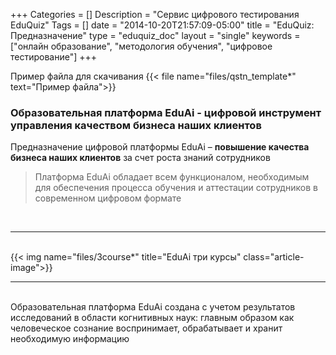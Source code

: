 +++
Categories = []
Description = "Сервис цифрового тестирования EduQuiz"
Tags = []
date = "2014-10-20T21:57:09-05:00"
title = "EduQuiz: Предназначение"
type = "eduquiz_doc"
layout = "single"
keywords = ["онлайн образование", "методология обучения", "цифровое тестирование"]
+++







Пример файла для скачивания
{{< file name="files/qstn_template*" text="Пример файла">}}


### Образовательная платформа EduAi - цифровой инструмент управления качеством бизнеса наших клиентов
Предназначение цифровой платформы EduAi – <b>повышение качества бизнеса наших клиентов</b> за счет роста знаний сотрудников

<blockquote>Платформа EduAi обладает всем функционалом, необходимым для обеспечения процесса обучения и аттестации сотрудников в современном цифровом формате</blockquote>
<br><hr><br>
{{< img name="files/3course*" title="EduAi три курсы" class="article-image">}}
<br><hr><br>
Образовательная платформа EduAi создана с учетом  результатов исследований в области когнитивных наук: главным образом как человеческое сознание воспринимает, обрабатывает и хранит необходимую информацию


